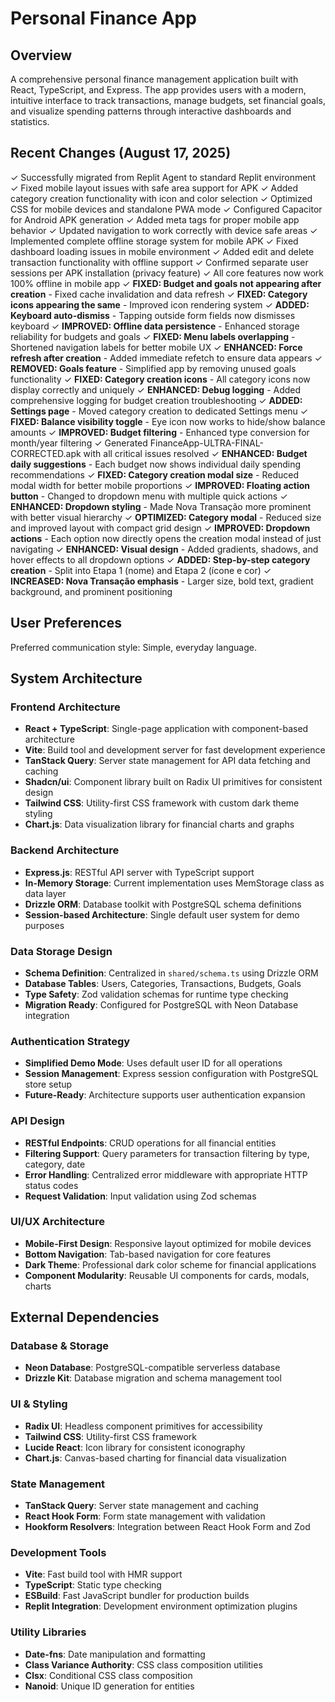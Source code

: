 # Personal Finance App

## Overview
A comprehensive personal finance management application built with React, TypeScript, and Express. The app provides users with a modern, intuitive interface to track transactions, manage budgets, set financial goals, and visualize spending patterns through interactive dashboards and statistics.

## Recent Changes (August 17, 2025)
✓ Successfully migrated from Replit Agent to standard Replit environment
✓ Fixed mobile layout issues with safe area support for APK
✓ Added category creation functionality with icon and color selection
✓ Optimized CSS for mobile devices and standalone PWA mode
✓ Configured Capacitor for Android APK generation
✓ Added meta tags for proper mobile app behavior
✓ Updated navigation to work correctly with device safe areas
✓ Implemented complete offline storage system for mobile APK
✓ Fixed dashboard loading issues in mobile environment
✓ Added edit and delete transaction functionality with offline support
✓ Confirmed separate user sessions per APK installation (privacy feature)
✓ All core features now work 100% offline in mobile app
✓ **FIXED: Budget and goals not appearing after creation** - Fixed cache invalidation and data refresh
✓ **FIXED: Category icons appearing the same** - Improved icon rendering system
✓ **ADDED: Keyboard auto-dismiss** - Tapping outside form fields now dismisses keyboard
✓ **IMPROVED: Offline data persistence** - Enhanced storage reliability for budgets and goals
✓ **FIXED: Menu labels overlapping** - Shortened navigation labels for better mobile UX
✓ **ENHANCED: Force refresh after creation** - Added immediate refetch to ensure data appears
✓ **REMOVED: Goals feature** - Simplified app by removing unused goals functionality
✓ **FIXED: Category creation icons** - All category icons now display correctly and uniquely
✓ **ENHANCED: Debug logging** - Added comprehensive logging for budget creation troubleshooting
✓ **ADDED: Settings page** - Moved category creation to dedicated Settings menu
✓ **FIXED: Balance visibility toggle** - Eye icon now works to hide/show balance amounts
✓ **IMPROVED: Budget filtering** - Enhanced type conversion for month/year filtering
✓ Generated FinanceApp-ULTRA-FINAL-CORRECTED.apk with all critical issues resolved
✓ **ENHANCED: Budget daily suggestions** - Each budget now shows individual daily spending recommendations
✓ **FIXED: Category creation modal size** - Reduced modal width for better mobile proportions 
✓ **IMPROVED: Floating action button** - Changed to dropdown menu with multiple quick actions
✓ **ENHANCED: Dropdown styling** - Made Nova Transação more prominent with better visual hierarchy
✓ **OPTIMIZED: Category modal** - Reduced size and improved layout with compact grid design
✓ **IMPROVED: Dropdown actions** - Each option now directly opens the creation modal instead of just navigating
✓ **ENHANCED: Visual design** - Added gradients, shadows, and hover effects to all dropdown options
✓ **ADDED: Step-by-step category creation** - Split into Etapa 1 (nome) and Etapa 2 (ícone e cor)
✓ **INCREASED: Nova Transação emphasis** - Larger size, bold text, gradient background, and prominent positioning

## User Preferences
Preferred communication style: Simple, everyday language.

## System Architecture

### Frontend Architecture
- **React + TypeScript**: Single-page application with component-based architecture
- **Vite**: Build tool and development server for fast development experience
- **TanStack Query**: Server state management for API data fetching and caching
- **Shadcn/ui**: Component library built on Radix UI primitives for consistent design
- **Tailwind CSS**: Utility-first CSS framework with custom dark theme styling
- **Chart.js**: Data visualization library for financial charts and graphs

### Backend Architecture
- **Express.js**: RESTful API server with TypeScript support
- **In-Memory Storage**: Current implementation uses MemStorage class as data layer
- **Drizzle ORM**: Database toolkit with PostgreSQL schema definitions
- **Session-based Architecture**: Single default user system for demo purposes

### Data Storage Design
- **Schema Definition**: Centralized in `shared/schema.ts` using Drizzle ORM
- **Database Tables**: Users, Categories, Transactions, Budgets, Goals
- **Type Safety**: Zod validation schemas for runtime type checking
- **Migration Ready**: Configured for PostgreSQL with Neon Database integration

### Authentication Strategy
- **Simplified Demo Mode**: Uses default user ID for all operations
- **Session Management**: Express session configuration with PostgreSQL store setup
- **Future-Ready**: Architecture supports user authentication expansion

### API Design
- **RESTful Endpoints**: CRUD operations for all financial entities
- **Filtering Support**: Query parameters for transaction filtering by type, category, date
- **Error Handling**: Centralized error middleware with appropriate HTTP status codes
- **Request Validation**: Input validation using Zod schemas

### UI/UX Architecture
- **Mobile-First Design**: Responsive layout optimized for mobile devices
- **Bottom Navigation**: Tab-based navigation for core features
- **Dark Theme**: Professional dark color scheme for financial applications
- **Component Modularity**: Reusable UI components for cards, modals, charts

## External Dependencies

### Database & Storage
- **Neon Database**: PostgreSQL-compatible serverless database
- **Drizzle Kit**: Database migration and schema management tool

### UI & Styling
- **Radix UI**: Headless component primitives for accessibility
- **Tailwind CSS**: Utility-first CSS framework
- **Lucide React**: Icon library for consistent iconography
- **Chart.js**: Canvas-based charting for financial data visualization

### State Management
- **TanStack Query**: Server state management and caching
- **React Hook Form**: Form state management with validation
- **Hookform Resolvers**: Integration between React Hook Form and Zod

### Development Tools
- **Vite**: Fast build tool with HMR support
- **TypeScript**: Static type checking
- **ESBuild**: Fast JavaScript bundler for production builds
- **Replit Integration**: Development environment optimization plugins

### Utility Libraries
- **Date-fns**: Date manipulation and formatting
- **Class Variance Authority**: CSS class composition utilities
- **Clsx**: Conditional CSS class composition
- **Nanoid**: Unique ID generation for entities